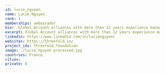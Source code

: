 ```yaml
---
id: lucie_nguyen
name: Lucie Nguyen
rank: 1
memberships: ambassador
bio:  Global Account alliances with more than 12 years experience managing large corporate accounts across Europe and having lived in France, Belgium and the UK. Lucie has in-depth knowledge and understanding of the global telecommunications industry. Passionate about new technologies, especially how this can be used to solve customers’ pain points, Lucie has an excellent track record for developing new business opportunities and building excellent working relationships at all levels within large multinational corporations. Ambassador fell in love with Threefold 1) People (team and community) passionate about making Internet accessible to all that is green and autonomous and taking back control of their own data 2) Vision to build the biggest peer to peer compute and storage network built and owned by everyone and a digital self where each individual is in control of their personal data 3) Innovation that makes all of the above happen.
excerpt: Global Account alliances with more than 12 years experience managing large corporate accounts across Europe.
linkedin: https://www.linkedin.com/in/lucienguyen/
websites: https://threefold.io/
project_ids: threefold_foundation
image: ./lucie_nguyen_processed.jpg
countries: France 
cities:
private: 0
---
```

